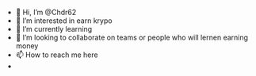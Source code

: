 - 👋 Hi, I’m @Chdr62
- 👀 I’m interested in earn krypo
- 🌱 I’m currently learning
- 💞️ I’m looking to collaborate on teams or people who will lernen earning money
- 📫 How to reach me here
- 

<!---
Chdr62/Chdr62 is a ✨ special ✨ repository because its `README.md` (this file) appears on your GitHub profile.
You can click the Preview link to take a look at your changes.
--->
